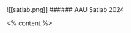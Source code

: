 <!-- .slide: data-auto-animate -->
<grid drag="15 15" drop="topleft" >
![[satlab.png]]
</grid>

<grid drag="100 6" drop="bottom" font-size="0.8em">
###### AAU Satlab 2024 <!-- element style="font-weight:300" -->
</grid>

<% content %>
